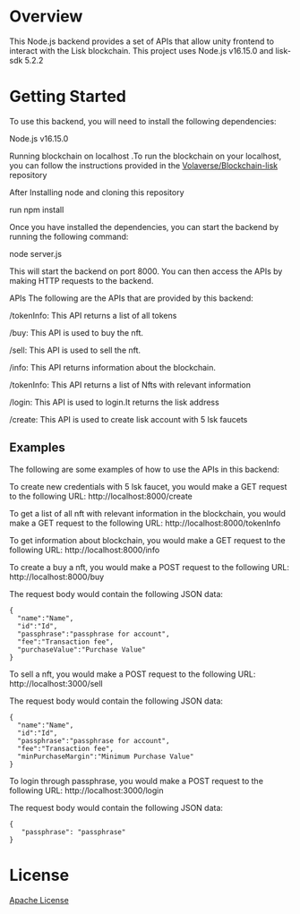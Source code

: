# Overview
This Node.js backend provides a set of APIs that allow unity frontend to interact with the Lisk blockchain. This project uses Node.js v16.15.0 and lisk-sdk 5.2.2


# Getting Started
To use this backend, you will need to install the following dependencies:

Node.js v16.15.0

Running blockchain on localhost .To run the blockchain on your localhost, you can follow the instructions provided in the [Volaverse/Blockchain-lisk](https://github.com/Volaverse/Blockchain-lisk) repository

After Installing node and cloning this repository

run npm install

Once you have installed the dependencies, you can start the backend by running the following command:

node server.js

This will start the backend on port 8000. You can then access the APIs by making HTTP requests to the backend.

APIs
The following are the APIs that are provided by this backend:

/tokenInfo: This API returns a list of all tokens

/buy: This API is used to buy the nft.

/sell: This API is used to sell the nft.

/info: This API returns information about the blockchain.

/tokenInfo: This API returns a list of Nfts with relevant information

/login: This API is used to login.It returns the lisk address

/create: This API is used to create lisk account with 5 lsk faucets

## Examples
The following are some examples of how to use the APIs in this backend:

To create new credentials with 5 lsk faucet, you would make a GET request to the following URL:
http://localhost:8000/create

To get a list of all nft with relevant information in the blockchain, you would make a GET request to the following URL:
http://localhost:8000/tokenInfo

To get information about blockchain, you would make a GET request to the following URL:
http://localhost:8000/info

To create a buy a nft, you would make a POST request to the following URL:
http://localhost:8000/buy

The request body would contain the following JSON data:

    {
      "name":"Name",
      "id":"Id",
      "passphrase":"passphrase for account",
      "fee":"Transaction fee",
      "purchaseValue":"Purchase Value"
    }

To sell a nft, you would make a POST request to the following URL:
http://localhost:3000/sell


The request body would contain the following JSON data:


    {
      "name":"Name",
      "id":"Id",
      "passphrase":"passphrase for account",
      "fee":"Transaction fee",
      "minPurchaseMargin":"Minimum Purchase Value"
    }



To login through passphrase, you would make a POST request to the following URL:
http://localhost:3000/login

The request body would contain the following JSON data:

    {
       "passphrase": "passphrase"
    }


# License
[Apache License](LICENSE)
